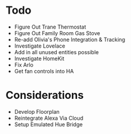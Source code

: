 # Todo

- Figure Out Trane Thermostat
- Figure Out Family Room Gas Stove
- Re-add Olivia's Phone Integration & Tracking
- Investigate Lovelace
- Add in all unused entities possible
- Investigate HomeKit
- Fix Arlo
- Get fan controls into HA

# Considerations

- Develop Floorplan
- Reintegrate Alexa Via Cloud
- Setup Emulated Hue Bridge
